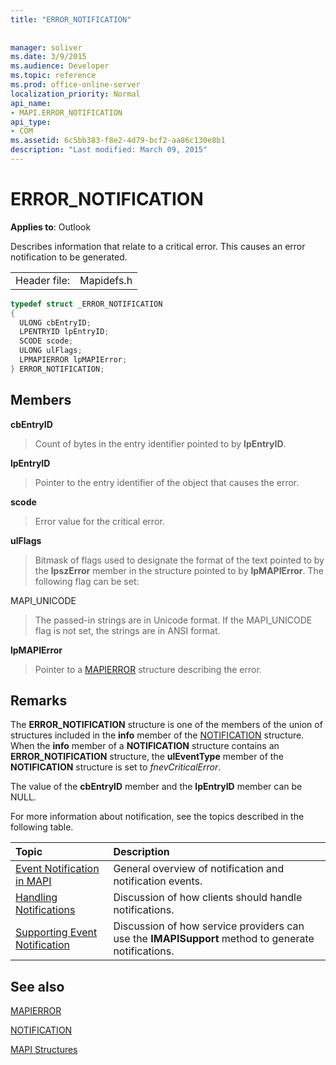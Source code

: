 ```yaml
---
title: "ERROR_NOTIFICATION"
 
 
manager: soliver
ms.date: 3/9/2015
ms.audience: Developer
ms.topic: reference
ms.prod: office-online-server
localization_priority: Normal
api_name:
- MAPI.ERROR_NOTIFICATION
api_type:
- COM
ms.assetid: 6c5bb383-f8e2-4d79-bcf2-aa86c130e8b1
description: "Last modified: March 09, 2015"
---
```


# ERROR_NOTIFICATION

  
  
**Applies to**: Outlook 
  
Describes information that relate to a critical error. This causes an error notification to be generated. 
  
|||
|:-----|:-----|
|Header file:  <br/> |Mapidefs.h  <br/> |
   
```cpp
typedef struct _ERROR_NOTIFICATION
{
  ULONG cbEntryID;
  LPENTRYID lpEntryID;
  SCODE scode;
  ULONG ulFlags;
  LPMAPIERROR lpMAPIError;
} ERROR_NOTIFICATION;
```

## Members

 **cbEntryID**
  
> Count of bytes in the entry identifier pointed to by **lpEntryID**. 
    
 **lpEntryID**
  
> Pointer to the entry identifier of the object that causes the error.
    
 **scode**
  
> Error value for the critical error. 
    
 **ulFlags**
  
> Bitmask of flags used to designate the format of the text pointed to by the **lpszError** member in the structure pointed to by **lpMAPIError**. The following flag can be set:
    
MAPI_UNICODE 
  
> The passed-in strings are in Unicode format. If the MAPI_UNICODE flag is not set, the strings are in ANSI format.
    
 **lpMAPIError**
  
> Pointer to a [MAPIERROR](mapierror.md) structure describing the error. 
    
## Remarks

The **ERROR_NOTIFICATION** structure is one of the members of the union of structures included in the **info** member of the [NOTIFICATION](notification.md) structure. When the **info** member of a **NOTIFICATION** structure contains an **ERROR_NOTIFICATION** structure, the **ulEventType** member of the **NOTIFICATION** structure is set to  _fnevCriticalError_.
  
The value of the **cbEntryID** member and the **lpEntryID** member can be NULL. 
  
For more information about notification, see the topics described in the following table.
  
|**Topic**|**Description**|
|:-----|:-----|
|[Event Notification in MAPI](event-notification-in-mapi.md) <br/> |General overview of notification and notification events.  <br/> |
|[Handling Notifications](handling-notifications.md) <br/> |Discussion of how clients should handle notifications.  <br/> |
|[Supporting Event Notification](supporting-event-notification.md) <br/> |Discussion of how service providers can use the **IMAPISupport** method to generate notifications.  <br/> |
   
## See also



[MAPIERROR](mapierror.md)
  
[NOTIFICATION](notification.md)


[MAPI Structures](mapi-structures.md)


